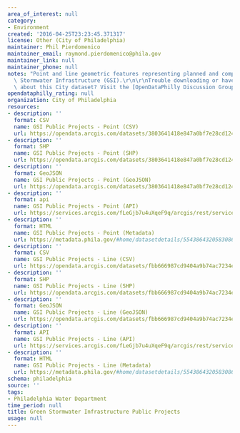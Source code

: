 ```yaml
---
area_of_interest: null
category:
- Environment
created: '2016-04-25T23:23:45.371317'
license: Other (City of Philadelphia)
maintainer: Phil Pierdomenico
maintainer_email: raymond.pierdomenico@phila.gov
maintainer_link: null
maintainer_phone: null
notes: "Point and line geometric features representing planned and completed Green\
  \ Stormwater Infrastructure (GSI).\r\n\r\nTrouble downloading or have questions\
  \ about this City dataset? Visit the [OpenDataPhilly Discussion Group](http://www.phila.gov/data/discuss/)"
opendataphilly_rating: null
organization: City of Philadelphia
resources:
- description: ''
  format: CSV
  name: GSI Public Projects - Point (CSV)
  url: https://opendata.arcgis.com/datasets/3803641418e847a0bf7e28cd124f768e_0.csv
- description: ''
  format: SHP
  name: GSI Public Projects - Point (SHP)
  url: https://opendata.arcgis.com/datasets/3803641418e847a0bf7e28cd124f768e_0.zip
- description: ''
  format: GeoJSON
  name: GSI Public Projects - Point (GeoJSON)
  url: https://opendata.arcgis.com/datasets/3803641418e847a0bf7e28cd124f768e_0.geojson
- description: ''
  format: api
  name: GSI Public Projects - Point (API)
  url: https://services.arcgis.com/fLeGjb7u4uXqeF9q/arcgis/rest/services/GSI_Public_Projects_Point/FeatureServer/0/query?outFields=*&where=1%3D1
- description: ''
  format: HTML
  name: GSI Public Projects - Point (Metadata)
  url: https://metadata.phila.gov/#home/datasetdetails/5543864320583086178c4e6f/representationdetails/56eac56fa61763ac0512c9f4/
- description: ''
  format: CSV
  name: GSI Public Projects - Line (CSV)
  url: https://opendata.arcgis.com/datasets/fbb666987cd9404a9b74ac7234e73514_0.csv
- description: ''
  format: SHP
  name: GSI Public Projects - Line (SHP)
  url: https://opendata.arcgis.com/datasets/fbb666987cd9404a9b74ac7234e73514_0.zip
- description: ''
  format: GeoJSON
  name: GSI Public Projects - Line (GeoJSON)
  url: https://opendata.arcgis.com/datasets/fbb666987cd9404a9b74ac7234e73514_0.geojson
- description: ''
  format: API
  name: GSI Public Projects - Line (API)
  url: https://services.arcgis.com/fLeGjb7u4uXqeF9q/arcgis/rest/services/GSI_Public_Projects_Street/FeatureServer/0/query?outFields=*&where=1%3D1
- description: ''
  format: HTML
  name: GSI Public Projects - Line (Metadata)
  url: https://metadata.phila.gov/#home/datasetdetails/5543864320583086178c4e6f/representationdetails/56eac3511186807124e8ae8d/
schema: philadelphia
source: ''
tags:
- Philadelphia Water Department
time_period: null
title: Green Stormwater Infrastructure Public Projects
usage: null
---
```

